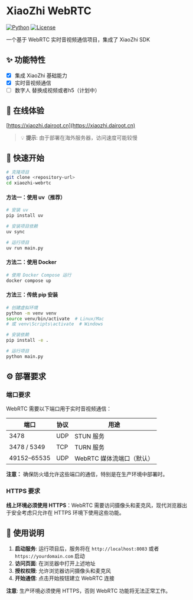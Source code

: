 # XiaoZhi WebRTC

[![Python](https://img.shields.io/badge/Python-3.9+-blue.svg)](https://www.python.org/)
[![License](https://img.shields.io/badge/license-MIT-green.svg)](LICENSE)

一个基于 WebRTC 实时音视频通信项目，集成了 XiaoZhi SDK 

## ✨ 功能特性

- [x] 集成 XiaoZhi 基础能力
- [x] 实时音视频通信
- [ ] 数字人 替换成视频或者h5（计划中）

## 🎯  在线体验

[https://xiaozhi.dairoot.cn](https://xiaozhi.dairoot.cn)

> 💡 **提示**: 由于部署在海外服务器，访问速度可能较慢


## 🚀 快速开始

```bash
# 克隆项目
git clone <repository-url>
cd xiaozhi-webrtc
```

#### 方法一：使用 uv（推荐）

```bash
# 安装 uv
pip install uv

# 安装项目依赖
uv sync

# 运行项目
uv run main.py
```

#### 方法二：使用 Docker

```bash
# 使用 Docker Compose 运行
docker compose up
```

#### 方法三：传统 pip 安装

```bash
# 创建虚拟环境
python -m venv venv
source venv/bin/activate  # Linux/Mac
# 或 venv\Scripts\activate  # Windows

# 安装依赖
pip install -e .

# 运行项目
python main.py
```

## ⚙️ 部署要求

### 端口要求

WebRTC 需要以下端口用于实时音视频通信：

| 端口 | 协议 | 用途 |
|------|------|------|
| 3478 | UDP | STUN 服务 |
| 3478 / 5349 | TCP | TURN 服务 |
| 49152–65535 | UDP | WebRTC 媒体流端口（默认） |

**注意：** 确保防火墙允许这些端口的通信，特别是在生产环境中部署时。

### HTTPS 要求

**线上环境必须使用 HTTPS**：WebRTC 需要访问摄像头和麦克风，现代浏览器出于安全考虑只允许在 HTTPS 环境下使用这些功能。

## 📖 使用说明

1. **启动服务**: 运行项目后，服务将在 `http://localhost:8083` 或者 `https://yourdomain.com`  启动
2. **访问页面**: 在浏览器中打开上述地址
3. **授权权限**: 允许浏览器访问摄像头和麦克风
4. **开始通信**: 点击开始按钮建立 WebRTC 连接

**注意**: 生产环境必须使用 HTTPS，否则 WebRTC 功能将无法正常工作。
